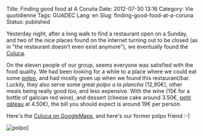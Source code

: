 Title: Finding good food at A Coruña
Date: 2012-07-30 13:16
Category: Vie quotidienne
Tags: GUADEC
Lang: en
Slug: finding-good-food-at-a-coruna
Status: published

Yesterday night, after a long walk to find a restaurant open on a Sunday, and
two of the nice places found on the internet turning out to be closed (as in
"the restaurant doesn't even exist anymore"), we eventually found the
[Culuca](http://www.culuca.com).

On the eleven people of our group, seems everyone was satisfied with the food
quality. We had been looking for a while to a place where we could eat some
[polpo](http://en.wikipedia.org/wiki/Octopus), and had mostly given up when we
found this restaurant/bar. Luckily, they also serve some great *polpo a la
plancha* (12,90€), other meals being really good too, and less expensive. With
the wine (15€ for a bottle of galician red wine), and dessert (cheese cake
around 3.50€, [petit gâteau](http://en.wikipedia.org/wiki/Petit_G%C3%A2teau) at
4.50€), the bill you should expect is around 19€ per person.

Here's the [Culuca on GoogleMaps](http://goo.gl/maps/X9Y85), and here's our
former polpo friend :-)

![polpo]({static}/media/guadec/2012/P1080329.JPG)]
